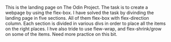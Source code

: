 This is the landing page on The Odin Project.
The task is to create a webpage by using the flex-box. 
I have solved the task by divinding the landing page in five sections. All of them flex-box with flex-direction column.
Each section is divided in various divs in order to place all the items on the right places.
I hve also tride to use flew-wrap, and flex-shrink/grow on some of the items. Need more practice on this bit.
